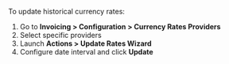 To update historical currency rates:

1. Go to **Invoicing > Configuration > Currency Rates Providers**
2. Select specific providers
3. Launch **Actions > Update Rates Wizard**
4. Configure date interval and click **Update**
